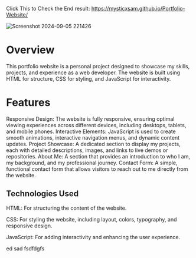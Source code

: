Click This to Check the End result: https://mysticxsam.github.io/Portfolio-Website/


![Screenshot 2024-09-05 221426](https://github.com/user-attachments/assets/749bf60c-a7b6-43b0-ba78-9e273fb8c6f6)




# Overview
This portfolio website is a personal project designed to showcase my skills, projects, and experience as a web developer. The website is built using HTML for structure, CSS for styling, and JavaScript for interactivity.

# Features
Responsive Design: The website is fully responsive, ensuring optimal viewing experiences across different devices, including desktops, tablets, and mobile phones.
Interactive Elements: JavaScript is used to create smooth animations, interactive navigation menus, and dynamic content updates.
Project Showcase: A dedicated section to display my projects, each with detailed descriptions, images, and links to live demos or repositories.
About Me: A section that provides an introduction to who I am, my background, and my professional journey.
Contact Form: A simple, functional contact form that allows visitors to reach out to me directly from the website.

## Technologies Used
HTML: For structuring the content of the website.

CSS: For styling the website, including layout, colors, typography, and responsive design.

JavaScript: For adding interactivity and enhancing the user experience.

ed
sad
fsdfdgfs
